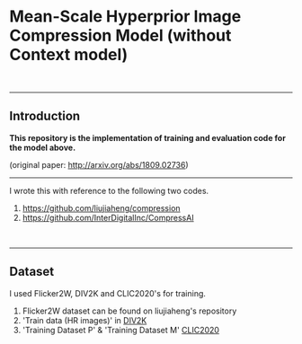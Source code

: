 # Mean-Scale Hyperprior Image Compression Model (without Context model) 
<br>

---

## Introduction
**This repository is the implementation of training and evaluation code for the model above.**

(original paper: http://arxiv.org/abs/1809.02736)
<br>

---

I wrote this with reference to the following two codes. 
1. https://github.com/liujiaheng/compression 
2. https://github.com/InterDigitalInc/CompressAI
<br>

---

## Dataset
I used Flicker2W, DIV2K and CLIC2020's for training.
1. Flicker2W dataset can be found on liujiaheng's repository
2. 'Train data (HR images)' in [DIV2K](https://data.vision.ee.ethz.ch/cvl/DIV2K/)
3. 'Training Dataset P' & 'Training Dataset M' [CLIC2020](http://challenge.compression.cc/tasks/)
